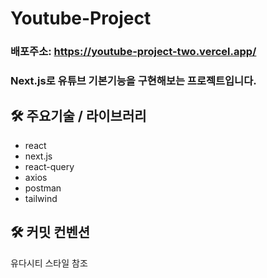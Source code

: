 # Youtube-Project

### **배포주소: https://youtube-project-two.vercel.app/**


### **Next.js로 유튜브 기본기능을 구현해보는 프로젝트입니다.**

## 🛠️ 주요기술 / 라이브러리

- react
- next.js
- react-query
- axios
- postman
- tailwind

## 🛠️ 커밋 컨벤션

유다시티 스타일 참조
